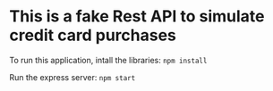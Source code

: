 # This is a fake Rest API to simulate credit card purchases

To run this application, intall the libraries:
`npm install`

Run the express server:
`npm start`